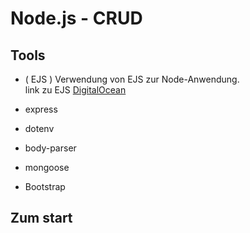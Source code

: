 # Node.js - CRUD

## Tools
- ( EJS ) Verwendung von EJS zur  Node-Anwendung. <br>
 link zu EJS [DigitalOcean](https://www.digitalocean.com/community/tutorials/how-to-use-ejs-to-template-your-node-application-de)
  
- express
- dotenv 
- body-parser
- mongoose
- Bootstrap

## Zum start